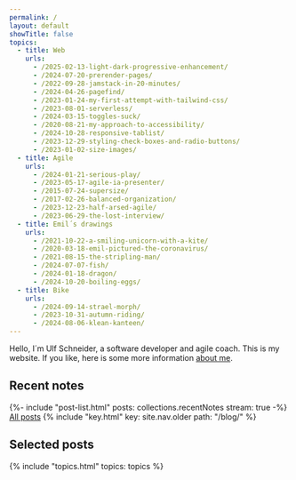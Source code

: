 ```yaml
---
permalink: /
layout: default
showTitle: false
topics:
  - title: Web
    urls:
      - /2025-02-13-light-dark-progressive-enhancement/
      - /2024-07-20-prerender-pages/
      - /2022-09-28-jamstack-in-20-minutes/
      - /2024-04-26-pagefind/
      - /2023-01-24-my-first-attempt-with-tailwind-css/
      - /2023-08-01-serverless/
      - /2024-03-15-toggles-suck/
      - /2020-08-21-my-approach-to-accessibility/
      - /2024-10-28-responsive-tablist/
      - /2023-12-29-styling-check-boxes-and-radio-buttons/
      - /2023-01-02-size-images/
  - title: Agile
    urls:
      - /2024-01-21-serious-play/
      - /2023-05-17-agile-ia-presenter/
      - /2015-07-24-supersize/
      - /2017-02-26-balanced-organization/
      - /2023-12-23-half-arsed-agile/
      - /2023-06-29-the-lost-interview/
  - title: Emil´s drawings
    urls:
      - /2021-10-22-a-smiling-unicorn-with-a-kite/
      - /2020-03-18-emil-pictured-the-coronavirus/
      - /2021-08-15-the-stripling-man/
      - /2024-07-07-fish/
      - /2024-01-18-dragon/
      - /2024-10-20-boiling-eggs/
  - title: Bike
    urls:
      - /2024-09-14-strael-morph/
      - /2023-10-31-autumn-riding/
      - /2024-08-06-klean-kanteen/
---
```



Hello, I´m Ulf Schneider, a software developer and agile coach. This is my website. If you like, here is some more information [about me](/about/).

## Recent notes

<div class="flow-xl mt-lg">
{%- include "post-list.html" posts: collections.recentNotes stream: true -%}
</div>

<div class="flex flex-row gap-sm my-xl align-baseline meta">
<a href="/blog/">All posts</a> {% include "key.html" key: site.nav.older
path: "/blog/" %}
</div>



## Selected posts

<div class="mt-lg">
{% include "topics.html" topics: topics %}
</div>
